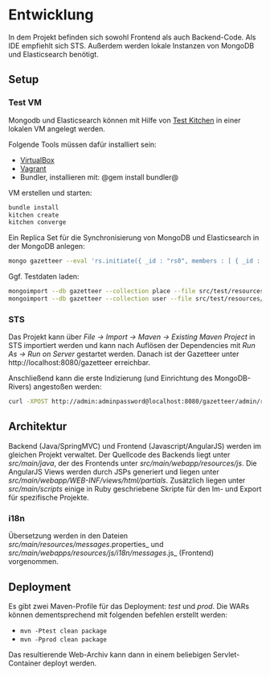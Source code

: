 # Entwicklung

In dem Projekt befinden sich sowohl Frontend als auch Backend-Code. Als IDE empfiehlt sich STS. Außerdem werden lokale Instanzen von MongoDB und Elasticsearch benötigt.

## Setup

### Test VM

Mongodb und Elasticsearch können mit Hilfe von [Test Kitchen](http://kitchen.ci/) in einer lokalen VM angelegt werden.

Folgende Tools müssen dafür installiert sein:
* [VirtualBox](https://www.virtualbox.org/)
* [Vagrant](http://www.vagrantup.com/)
* Bundler, installieren mit: @gem install bundler@

VM erstellen und starten:
```bash
bundle install
kitchen create
kitchen converge
```

Ein Replica Set für die Synchronisierung von MongoDB und Elasticsearch in der MongoDB anlegen:
```bash
mongo gazetteer --eval 'rs.initiate({ _id : "rs0", members : [ { _id : 0, host : "localhost:27017" } ] })'
```

Ggf. Testdaten laden:
```bash
mongoimport --db gazetteer --collection place --file src/test/resources/test_places.json
mongoimport --db gazetteer --collection user --file src/test/resources/test_users.json
```

### STS

Das Projekt kann über _File -> Import -> Maven -> Existing Maven Project_ in STS importiert werden und kann nach Auflösen der Dependencies mit _Run As -> Run on Server_ gestartet werden. Danach ist der Gazetteer unter http://localhost:8080/gazetteer erreichbar.

Anschließend kann die erste Indizierung (und Einrichtung des MongoDB-Rivers) angestoßen werden:
```bash
curl -XPOST http://admin:adminpassword@localhost:8080/gazetteer/admin/reindex
```


## Architektur

Backend (Java/SpringMVC) und Frontend (Javascript/AngularJS) werden im gleichen Projekt verwaltet. Der Quellcode des Backends liegt unter _src/main/java_, der des Frontends unter _src/main/webapp/resources/js_. Die AngularJS Views werden durch JSPs generiert und liegen unter _src/main/webapp/WEB-INF/views/html/partials_. Zusätzlich liegen unter _src/main/scripts_ einige in Ruby geschriebene Skripte für den Im- und Export für spezifische Projekte.

### i18n

Übersetzung werden in den Dateien _src/main/resources/messages_<sprache>.properties_  und _src/main/webapps/resources/js/i18n/messages_<sprache>.js_ (Frontend) vorgenommen.

## Deployment

Es gibt zwei Maven-Profile für das Deployment: _test_ und _prod_. Die WARs können dementsprechend mit folgenden befehlen erstellt werden:

* `mvn -Ptest clean package`
* `mvn -Pprod clean package`

Das resultierende Web-Archiv kann dann in einem beliebigen Servlet-Container deployt werden.
